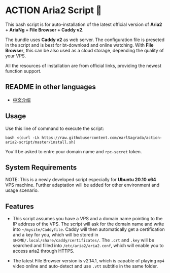 # ACTION Aria2 Script 🚀

This bash script is for auto-installation of the latest official version of **Aria2 + AriaNg + File Browser + Caddy v2**.

The bundle uses **Caddy v2** as web server. The configuration file is preseted in the script and is best for bt-download and online watching. With **File Browser**, this can be also used as a cloud storage, depending the quality of your VPS.

All the resources of installation are from official links, providing the newest function support.

## README in other languages
* [中文介绍](./README/README_zh-Hans.md)

## Usage
Use this line of command to execute the script:
```
bash <(curl -Lk https://raw.githubusercontent.com/earlSagrada/action-aria2-script/master/install.sh)
```
You'll be asked to entre your domain name and `rpc-secret` token.

## System Requirements
NOTE: This is a newly developed script especially for **Ubuntu 20.10 x64** VPS machine. Further adaptation will be added for other environment and usage scenario.

## Features
* This script assumes you have a VPS and a domain name pointing to the IP address of the VPS. The script will ask for the domain name and write into `~/mysite/Caddyfile`. Caddy will then automatically get a certification and a key for you, which will be stored in `$HOME/.local/share/caddy/certificates/`. The `.crt` and `.key` will be searched and filled into `/etc/aria2/aria2.conf`, which will enable you to access aria2 through HTTPS.

* The latest File Browser version is v2.14.1, which is capable of playing `mp4` video online and auto-detect and use `.vtt` subtitle in the same folder.
